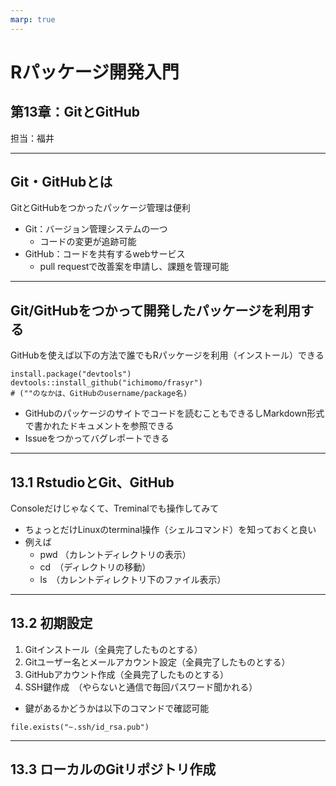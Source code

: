 ```yaml
---
marp: true
---
```


# Rパッケージ開発入門

## 第13章：GitとGitHub

担当：福井

---
## Git・GitHubとは

GitとGitHubをつかったパッケージ管理は便利

- Git：バージョン管理システムの一つ
  - コードの変更が追跡可能
- GitHub：コードを共有するwebサービス
  - pull requestで改善案を申請し、課題を管理可能

---
## Git/GitHubをつかって開発したパッケージを利用する

GitHubを使えば以下の方法で誰でもRパッケージを利用（インストール）できる
  
```
install.package("devtools")
devtools::install_github("ichimomo/frasyr") 
# (""のなかは、GitHubのusername/package名)
```
- GitHubのパッケージのサイトでコードを読むこともできるしMarkdown形式で書かれたドキュメントを参照できる
- Issueをつかってバグレポートできる

---
## 13.1 RstudioとGit、GitHub

Consoleだけじゃなくて、Treminalでも操作してみて

- ちょっとだけLinuxのterminal操作（シェルコマンド）を知っておくと良い
- 例えば
  - pwd （カレントディレクトリの表示）
  - cd　（ディレクトリの移動）
  - ls　（カレントディレクトリ下のファイル表示）

---
## 13.2 初期設定

1. Gitインストール（全員完了したものとする）
2. Gitユーザー名とメールアカウント設定（全員完了したものとする）
3. GitHubアカウント作成（全員完了したものとする）
4. SSH鍵作成　（やらないと通信で毎回パスワード聞かれる）
- 鍵があるかどうかは以下のコマンドで確認可能
```
file.exists("~.ssh/id_rsa.pub")
```

----
## 13.3 ローカルのGitリポジトリ作成
